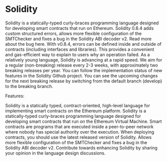 # Solidity
Solidity is a statically-typed curly-braces programming language designed for developing smart contracts that run on Ethereum. Solidity 0.8.4 adds custom structured errors, allows more flexible configuration of the SMTChecker and fixes a bug in the Solidity ABI decoder v2. Read more about the bug here. With v0.8.4, errors can be defined inside and outside of contracts (including interfaces and libraries). This provides a convenient and gas-efficient way to explain to users why an operation failed. As a relatively young language, Solidity is advancing at a rapid speed. We aim for a regular (non-breaking) release every 2-3 weeks, with approximately two breaking releases per year. You can follow the implementation status of new features in the Solidity Github project. You can see the upcoming changes for the next breaking release by switching from the default branch (develop) to the breaking branch.

Features:

Solidity is a statically typed, contract-oriented, high-level language for implementing smart contracts on the Ethereum platform.
Solidity is a statically-typed curly-braces programming language designed for developing smart contracts that run on the Ethereum Virtual Machine.
Smart contracts are programs that are executed inside a peer-to-peer network where nobody has special authority over the execution.
When deploying contracts, you should use the latest released version of Solidity.
Allows more flexible configuration of the SMTChecker and fixes a bug in the Solidity ABI decoder v2.
Contribute towards enhancing Solidity by sharing your opinion in the language design discussions.



